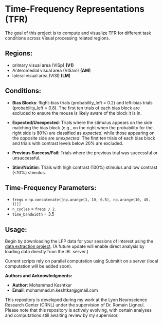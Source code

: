 # **Time-Frequency Representations (TFR)**

The goal of this project is to compute and visualize TFR for different task conditions across Visual processing related regions.

## **Regions:**

-   primary visual area (VISp) **(V1)**
-   Anteromedial visual area (VISam) **(AM)**
-   lateral visual area (VISl) **(LM)**

## **Conditions:**

-   **Bias Blocks**: Right-bias trials (probability_left = 0.2) and left-bias trials (probability_left = 0.8). The first ten trials of each bias block are excluded to ensure the mouse is likely aware of the block it is in.

-   **Expected/Unexpected**: Trials where the stimulus appears on the side matching the bias block (e.g., on the right when the probability for the right side is 80%) are classified as *expected*, while those appearing on the opposite side are *unexpected*. The first ten trials of each bias block and trials with contrast levels below 20% are excluded.

-   **Previous Success/Fail**: Trials where the previous trial was successful or unsuccessful.

-   **Stim/NoStim**: Trials with high contrast (100%) stimulus and low contrast (\<10%) stimulus.

## **Time-Frequency Parameters:**

-   `freqs` = `np.concatenate([np.arange(1, 10, 0.5), np.arange(10, 45, 1)])`
-   `n_cycles` = `freqs / 2.`
-   `time_bandwidth` = 3.5

## **Usage:**

Begin by downloading the LFP data for your sessions of interest using the [data extraction project](https://github.com/MohammadMMK/IBL_projects/tree/main/extraction/). (A future update will enable direct analysis by loading data directly from the IBL server.)

Current scripts rely on parallel computation using Submitit on a server (local computation will be added soon).

**Authors and Acknowledgments:**

-   **Author**: Mohammad Keshtkar
-   **Email**: mohammad.m.keshtkar\@gmail.com

This repository is developed during my work at the Lyon Neuroscience Research Center (CRNL) under the supervision of Dr. Romain Ligneul. Please note that this repository is actively evolving, with certain analyses and computations still awaiting review by my supervisor.